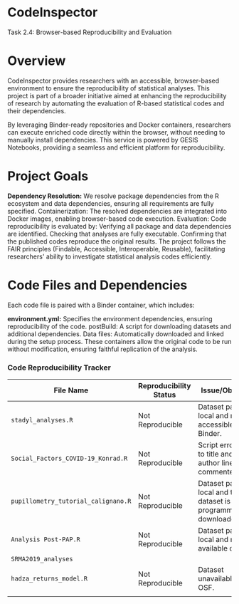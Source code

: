 # CodeInspector
Task 2.4: Browser-based Reproducibility and Evaluation

# Overview
CodeInspector provides researchers with an accessible, browser-based environment to ensure the reproducibility of statistical analyses. This project is part of a broader initiative aimed at enhancing the reproducibility of research by automating the evaluation of R-based statistical codes and their dependencies.

By leveraging Binder-ready repositories and Docker containers, researchers can execute enriched code directly within the browser, without needing to manually install dependencies. This service is powered by GESIS Notebooks, providing a seamless and efficient platform for reproducibility.

# Project Goals
**Dependency Resolution:** We resolve package dependencies from the R ecosystem and data dependencies, ensuring all requirements are fully specified.
Containerization: The resolved dependencies are integrated into Docker images, enabling browser-based code execution.
Evaluation: Code reproducibility is evaluated by:
Verifying all package and data dependencies are identified.
Checking that analyses are fully executable.
Confirming that the published codes reproduce the original results.
The project follows the FAIR principles (Findable, Accessible, Interoperable, Reusable), facilitating researchers' ability to investigate statistical analysis codes efficiently.

# Code Files and Dependencies
Each code file is paired with a Binder container, which includes:

**environment.yml:** Specifies the environment dependencies, ensuring reproducibility of the code.
postBuild: A script for downloading datasets and additional dependencies.
Data files: Automatically downloaded and linked during the setup process.
These containers allow the original code to be run without modification, ensuring faithful replication of the analysis.

### Code Reproducibility Tracker

| **File Name**                           | **Reproducibility Status** | **Issue/Obstacle**                                                                                                             |
|-----------------------------------------|----------------------------|--------------------------------------------------------------------------------------------------------------------------------|
| `stadyl_analyses.R`                     | Not Reproducible            | Dataset path is local and not accessible in Binder.                                                                            |
| `Social_Factors_COVID-19_Konrad.R`      | Not Reproducible            | Script errors due to title and author lines not commented out.                                                                 |
| `pupillometry_tutorial_calignano.R`     | Not Reproducible            | Dataset path is local and the dataset is not programmatically downloaded.                                                 |
| `Analysis Post-PAP.R`                   | Not Reproducible            | Dataset path is local and not available on OSF.                                                                                |
| ` SRMA2019_analyses `                   |
| `hadza_returns_model.R`                 | Not Reproducible            | Dataset unavailable on OSF.
                                                            |



